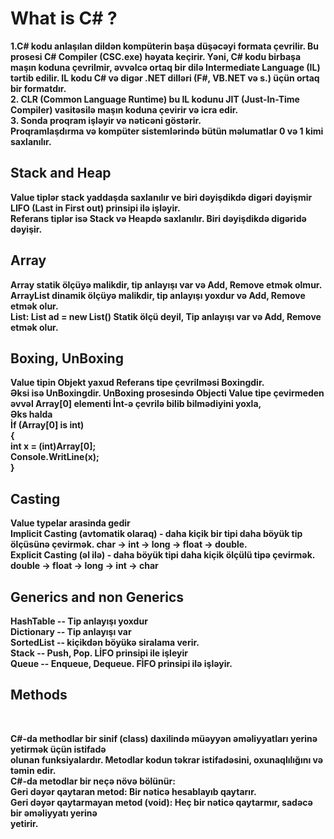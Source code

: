 <h1><b>What is C# ? </h1> 
1.C# kodu anlaşılan dildən kompüterin başa düşəcəyi formata çevrilir. Bu prosesi C# Compiler (CSC.exe) həyata keçirir.
Yəni, C# kodu birbaşa maşın koduna çevrilmir, əvvəlcə ortaq bir dilə Intermediate Language (IL) tərtib edilir.
IL kodu C# və digər .NET dilləri (F#, VB.NET və s.) üçün ortaq bir formatdır. <br>
2. CLR (Common Language Runtime) bu IL kodunu JIT (Just-In-Time Compiler) vasitəsilə maşın koduna çevirir və icra edir. <br>
3. Sonda proqram işləyir və nəticəni göstərir. <br>
Proqramlaşdırma və kompüter sistemlərində bütün məlumatlar 0 və 1 kimi saxlanılır.

<h2>Stack and Heap</h2>
Value tiplər stack yaddaşda saxlanılır ve biri dəyişdikdə digəri dəyişmir LIFO (Last in First out) prinsipi ilə işləyir. <br>
Referans tiplər isə Stack və Heapdə saxlanılır. Biri dəyişdikdə digəridə dəyişir.
<h2>Array</h2>
Array statik ölçüyə malikdir, tip anlayışı var və Add, Remove etmək olmur. <br>
ArrayList dinamik ölçüyə malikdir, tip anlayışı yoxdur və Add, Remove etmək olur. <br>
List: List<T> ad = new List<T>() Statik ölçü deyil, Tip anlayışı var və Add, Remove etmək olur.

<h2>Boxing, UnBoxing</h2>
Value tipin Objekt yaxud Referans tipe çevrilməsi Boxingdir. <br>
Əksi isə UnBoxingdir.
UnBoxing prosesində Objecti Value tipe çevirmeden əvvəl Array[0] elementi İnt-ə çevrilə bilib bilmədiyini yoxla, <br>
Əks halda <br>
İf (Array[0] is int)<br>
{              <br>
   int x = (int)Array[0];           <br>
   Console.WritLine(x);             <br>
}

<h2>Casting</h2>
 Value typelar arasinda gedir <br>
 Implicit Casting (avtomatik olaraq) - daha kiçik bir tipi daha böyük tip
 ölçüsünə çevirmək. char -> int -> long -> float -> double. <br>
 Explicit Casting (əl ilə) - daha böyük tipi daha kiçik ölçülü tipə çevirmək.
 double -> float -> long -> int -> char

 <h2>Generics and non Generics</h2>
 HashTable -- Tip anlayışı yoxdur <br>
 Dictionary -- Tip anlayışı var <br>
 SortedList -- kiçikdən böyükə siralama verir. <br>
 Stack -- Push, Pop. LİFO prinsipi ile işleyir <br>
 Queue -- Enqueue, Dequeue. FİFO prinsipi ilə işləyir.

 <h2>Methods</h2> <br>

 C#-da methodlar bir sinif (class) daxilində müəyyən əməliyyatları yerinə yetirmək üçün istifadə <br>
 olunan funksiyalardır. Metodlar kodun təkrar istifadəsini, oxunaqlılığını və  <br>
 təmin edir. <br>
 C#-da metodlar bir neçə növə bölünür: <br>
 Geri dəyər qaytaran metod: Bir nəticə hesablayıb qaytarır. <br>
 Geri dəyər qaytarmayan metod (void): Heç bir nəticə qaytarmır, sadəcə bir əməliyyatı yerinə <br>
 yetirir. <br>


